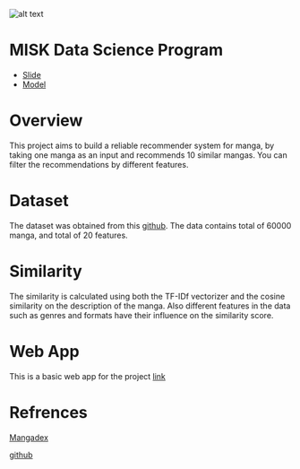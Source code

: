 ![alt text](https://mltic.my/wp-content/uploads/2022/08/1635783444_This-is-MANGA-Plus-an-app-to-read-comics-for-790x527.jpg)
# MISK Data Science Program
* [Slide](./Presentation.pptx)
* [Model](./model.ipynb)

# Overview
This project aims to build a reliable recommender system for manga, by taking one manga as an input and recommends 10 similar mangas. You can filter the recommendations by different features.

# Dataset

The dataset was obtained from this [github](https://github.com/goldbattle/MangadexRecomendations). The data contains total of 60000 manga, and total of 20 features.

# Similarity

The similarity is calculated using both the TF-IDf vectorizer and the cosine similarity on the description of the manga. Also different features in the data such as genres and formats have their influence on the similarity score.

# Web App

This is a basic web app for the project [link](https://alwaleed-7-dsi-manga-recommender-app-991svj.streamlit.app/)

# Refrences

[Mangadex](https://mangadex.org/)

[github](https://github.com/similar-manga/similar)
